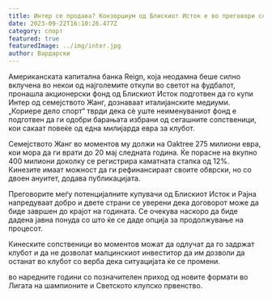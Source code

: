 ```yaml
---
title: Интер се продава? Конзорциум од Блискиот Исток е во преговори со Нероаѕурите
date: 2023-09-22T16:10:26.477Z
category: спорт
featured: true
featuredImage: ../img/inter.jpg
author: Вардарски
---
```

Американската капитална банка Reign, која неодамна беше силно вклучена во некои од најголемите откупи во светот на фудбалот, пронашла акционерски фонд од Блискиот Исток подготвен да го купи Интер од семејството Жанг, дознаваат италијанските медиуми. „Кориере дело спорт“ тврди дека сè уште неименуваниот фонд е подготвен да ги одобри барањата избрани од сегашните сопственици, кои сакаат повеќе од една милијарда евра за клубот.

Семејството Жанг во моментов му должи на Oaktree 275 милиони евра, кои мора да ги врати до 20 мај следната година. Ќе порасне на вкупно 400 милиони доколку се регистрира каматната стапка од 12%. Кинезите имаат можност да ги рефинансираат своите обврски, но со двоен ануитет, додава публикацијата.

Преговорите меѓу потенцијалните купувачи од Блискиот Исток и Рајна напредуваат добро и двете страни се уверени дека договорот може да биде завршен до крајот на годината. Се очекува наскоро да биде дадена јавна понуда со што ќе се даде опција за продолжување на процесот.

Кинеските сопственици во моментов можат да одлучат да го задржат клубот и да не дозволат малцинскиот инвеститор да им дозволи да останат во клубот со верба дека ситуацијата ќе се промени.

во наредните години со позначителен приход од новите формати во Лигата на шампионите и Светското клупско првенство.